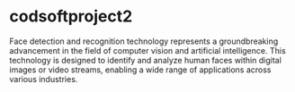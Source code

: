 # codsoftproject2
Face detection and recognition technology represents a groundbreaking advancement in the field of computer vision and artificial intelligence. This technology is designed to identify and analyze human faces within digital images or video streams, enabling a wide range of applications across various industries. 
